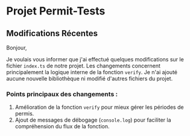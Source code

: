 # Projet Permit-Tests

## Modifications Récentes

Bonjour,

Je voulais vous informer que j'ai effectué quelques modifications sur le fichier `index.ts` de notre projet. Les changements concernent principalement la logique interne de la fonction `verify`. Je n'ai ajouté aucune nouvelle bibliothèque ni modifié d'autres fichiers du projet.

### Points principaux des changements :

1. Amélioration de la fonction `verify` pour mieux gérer les périodes de permis.
2. Ajout de messages de débogage (`console.log`) pour faciliter la compréhension du flux de la fonction.
